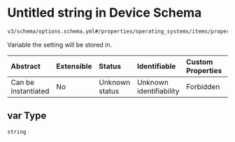 # Untitled string in Device Schema

```txt
v3/schema/options.schema.yml#/properties/operating_systems/items/properties/options/items/properties/var
```

Variable the setting will be stored in.

| Abstract            | Extensible | Status         | Identifiable            | Custom Properties | Additional Properties | Access Restrictions | Defined In                                                          |
| :------------------ | :--------- | :------------- | :---------------------- | :---------------- | :-------------------- | :------------------ | :------------------------------------------------------------------ |
| Can be instantiated | No         | Unknown status | Unknown identifiability | Forbidden         | Allowed               | none                | [device.schema.json*](../device.schema.json "open original schema") |

## var Type

`string`
